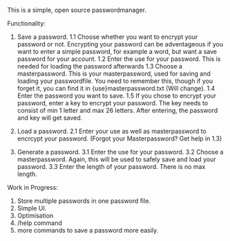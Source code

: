 This is a simple, open source passwordmanager.

Functionality: 
1. Save a password.
   1.1 Choose whether you want to encrypt your password or not. Encrypting your password can be adventageous if you want to enter a simple password, for example a word, but want a save password for your account.
   1.2 Enter the use for your password. This is needed for loading the password afterwards
   1.3 Choose a masterpassword. This is your masterpassword, used for saving and loading your passwordfile. You need to remember this, though if you forget it, you can find it in {use}masterpassword.txt (Will change).
   1.4 Enter the password you want to save.
   1.5 If you chose to encrypt your password, enter a key to encrypt your password. The key needs to consist of min 1 letter and max 26 letters. After entering, the password and key will get saved.

2. Load a password.
   2.1  Enter your use as well as masterpassword to encrcypt your password. (Forgot your Masterpassword? Get help in 1.3)

3. Generate a password.
   3.1 Enter the use for your password.
   3.2 Choose a masterpassword. Again, this will be used to safely save and load your password.
   3.3 Enter the length of your password. There is no max length.

Work in Progress:
1. Store multiple passwords in one password file.
2. Simple UI.
3. Optimisation
4. /help command
5. more commands to save a password more easily.
